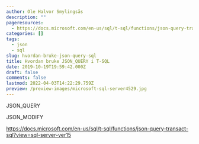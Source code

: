 ```yaml
---
author: Ole Halvor Smylingsås
description: ""
pageresources:
  - https://docs.microsoft.com/en-us/sql/t-sql/functions/json-query-transact-sql?view=sql-server-ver15
categories: []
tags:
  - json
  - sql
slug: hvordan-bruke-json-query-sql
title: Hvordan bruke JSON_QUERY i T-SQL
date: 2019-10-19T19:59:42.000Z
draft: false
comments: false
lastmod: 2022-04-03T14:22:29.759Z
preview: /preview-images/microsoft-sql-server4529.jpg
---
```


JSON_QUERY

JSON_MODIFY

<!--more-->

https://docs.microsoft.com/en-us/sql/t-sql/functions/json-query-transact-sql?view=sql-server-ver15
